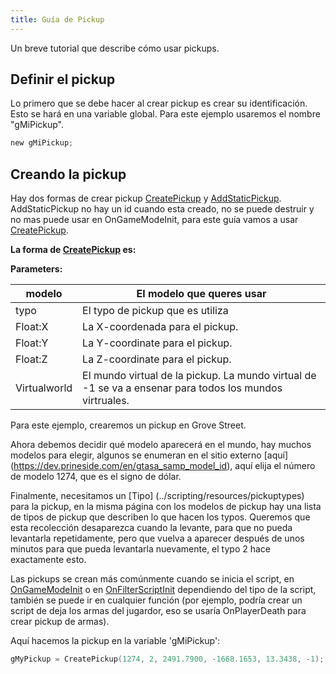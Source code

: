 ```yaml
---
title: Guía de Pickup
---
```


Un breve tutorial que describe cómo usar pickups.

## Definir el pickup

Lo primero que se debe hacer al crear pickup es crear su identificación. Esto se hará en una variable global. Para este ejemplo usaremos el nombre "gMiPickup".

```c
new gMiPickup;
```

## Creando la pickup

Hay dos formas de crear pickup [CreatePickup](../scripting/functions/CreatePickup) y [AddStaticPickup](../scripting/functions/AddStaticPickup). AddStaticPickup no hay un id cuando esta creado, no se puede destruir y no mas puede usar en OnGameModeInit, para este guía vamos a usar [CreatePickup](../scripting/functions/CreatePickup).

**La forma de [CreatePickup](../scripting/functions/CreatePickup) es:**

**Parameters:**

| modelo       | El modelo que queres usar                                                                                 |
| ------------ | --------------------------------------------------------------------------------------------------------- |
| typo         | El typo de pickup que es utiliza                                                                          |
| Float:X      | La X-coordenada para el pickup.                                                                           |
| Float:Y      | La Y-coordinate para el pickup.                                                                           |
| Float:Z      | La Z-coordinate para el pickup.                                                                           |
| Virtualworld | El mundo virtual de la pickup. La mundo virtual de -1 se va a ensenar para todos los mundos virtruales. |

Para este ejemplo, crearemos un pickup en Grove Street.

Ahora debemos decidir qué modelo aparecerá en el mundo, hay muchos modelos para elegir, algunos se enumeran en el sitio externo [aquí] (https://dev.prineside.com/en/gtasa_samp_model_id), aquí elija el número de modelo 1274, que es el signo de dólar.

Finalmente, necesitamos un [Tipo] (../scripting/resources/pickuptypes) para la pickup, en la misma página con los modelos de pickup hay una lista de tipos de pickup que describen lo que hacen los typos. Queremos que esta recolección desaparezca cuando la levante, para que no pueda levantarla repetidamente, pero que vuelva a aparecer después de unos minutos para que pueda levantarla nuevamente, el typo 2 hace exactamente esto.

Las pickups se crean más comúnmente cuando se inicia el script, en [OnGameModeInit](../scripting/callbacks/OnGameModeInit) o en [OnFilterScriptInit](../scripting/callbacks/OnFilterScriptInit) dependiendo del tipo de la script, también se puede ir en cualquier función (por ejemplo, podría crear un script de deja los armas del jugardor, eso se usaría OnPlayerDeath para crear pickup de armas).

Aquí hacemos la pickup en la variable 'gMiPickup':


```c
gMyPickup = CreatePickup(1274, 2, 2491.7900, -1668.1653, 13.3438, -1);
```
